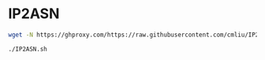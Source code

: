 # IP2ASN

``` bash
wget -N https://ghproxy.com/https://raw.githubusercontent.com/cmliu/IP2ASN/main/IP2ASN.sh && chmod +x IP2ASN.sh 
```

``` bash
./IP2ASN.sh 
```
